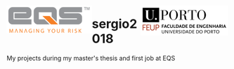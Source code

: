 <img align="left" width="194" height="64" src="eqs.png"> <img align="right" width="199" height="69" src="feup.png"> 


# sergio2018

My projects during my master's thesis and first job at EQS

